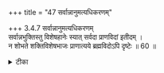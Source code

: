 +++
title = "47 सर्वान्नानुमत्यधिकरणम्"

+++
3.4.7 सर्वान्नानुमत्यधिकरणम्  
सर्वान्नभुक्तिस्तु विशेषहानेः स्यात् सर्वदा प्राणविदां इतीदम् ।  
न शोभते शक्तिविशेषभाजः प्राणात्यये ब्रह्मविदोऽपि दृष्टेः ॥ 60 ॥

<details><summary>टीका</summary>

3.4.7 सर्वान्नानुमत्यधिकरणम् The prima facie view is : the छान्दोग्य text states 'in the case of the knower of प्राण there is nothing whatever that is not food'. From this it is known that there is permission to eat all foods to one who is devoted to the meditative worship on प्राण This view is not tenable. It is because eating of all foods by the knowers of Brahman who are endowed with surpassing powers is permissable only when there is danger to life. In the same way permission is accorded to eat all foods to one who is devoted to the प्राण विद्या only when there is danger to life. Notes : 1. छान्द् Up., V.ii.1.
</details>

